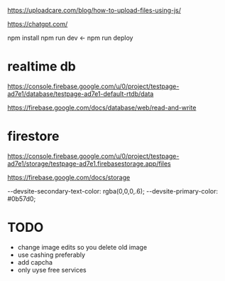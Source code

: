 https://uploadcare.com/blog/how-to-upload-files-using-js/

https://chatgpt.com/


npm install
npm run dev  <-
npm run deploy


# realtime db
https://console.firebase.google.com/u/0/project/testpage-ad7e1/database/testpage-ad7e1-default-rtdb/data

https://firebase.google.com/docs/database/web/read-and-write


# firestore
https://console.firebase.google.com/u/0/project/testpage-ad7e1/storage/testpage-ad7e1.firebasestorage.app/files

https://firebase.google.com/docs/storage


--devsite-secondary-text-color: rgba(0,0,0,.6);
--devsite-primary-color: #0b57d0;


# TODO
* change image edits so you delete old image
* use cashing preferably
* add capcha
* only uyse free services
